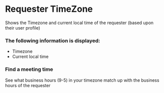# Requester TimeZone

Shows the Timezone and current local time of the requester (based upon their user profile)

### The following information is displayed:

* Timezone
* Current local time

### Find a meeting time

See what business hours (9-5) in your timezone match up with the business hours of the requester
